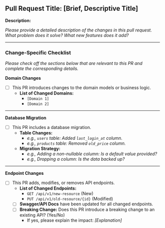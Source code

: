 ## Pull Request Title: [Brief, Descriptive Title]

**Description:**

_Please provide a detailed description of the changes in this pull request. What problem does it solve? What new features does it add?_

---

### Change-Specific Checklist

_Please check off the sections below that are relevant to this PR and complete the corresponding details._

**Domain Changes**

- [ ] This PR introduces changes to the domain models or business logic.
  - **List of Changed Domains:**
    - `[Domain 1]`
    - `[Domain 2]`

---

**Database Migration**

- [ ] This PR includes a database migration.
  - **Table Changes:**
    - _e.g., `users` table: Added `last_login_at` column._
    - _e.g., `products` table: Removed `old_price` column._
  - **Migration Strategy:**
    - _e.g., Adding a non-nullable column: Is a default value provided?_
    - _e.g., Dropping a column: Is the data backed up?_

---

**Endpoint Changes**

- [ ] This PR adds, modifies, or removes API endpoints.
  - **List of Changed Endpoints:**
    - `GET /api/v1/new-resource` (New)
    - `PUT /api/v1/old-resource/{id}` (Modified)
  - [ ] **Swagger/API Docs** have been updated for all changed endpoints.
  - [ ] **Breaking Change:** Does this PR introduce a breaking change to an existing API? (Yes/No)
    - If yes, please explain the impact: _[Explanation]_